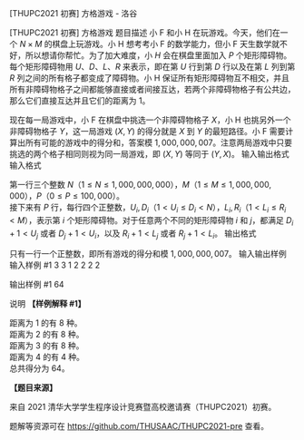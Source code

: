 



[THUPC2021 初赛] 方格游戏 - 洛谷














[THUPC2021 初赛] 方格游戏
题目描述
小 F 和小 H 在玩游戏。今天，他们在一个 $N\times M$ 的棋盘上玩游戏。小 H 想考考小 F 的数学能力，但小 F 天生数学就不好，所以想请你帮忙。为了加大难度，小 $H$ 会在棋盘里面加入 $P$ 个矩形障碍物。每个矩形障碍物用 $U$、$D$、$L$、$R$ 来表示，即在第 $U$ 行到第 $D$ 行以及在第 $L$ 列到第 $R$ 列之间的所有格子都变成了障碍物。小 H 保证所有矩形障碍物互不相交，并且所有非障碍物格子之间都能够直接或者间接互达，若两个非障碍物格子有公共边，那么它们直接互达并且它们的距离为 $1$。

现在每一局游戏中，小 F 在棋盘中挑选一个非障碍物格子 $X$，小 H 也挑另外一个非障碍物格子 $Y$，这一局游戏 $(X,Y)$ 的得分就是 $X$ 到 $Y$ 的最短路径。小 F 需要计算出所有可能的游戏中的得分和，答案模 $1,000,000,007$。注意两局游戏中只要挑选的两个格子相同则视为同一局游戏，即 $(X, Y)$ 等同于 $(Y,X)$。
输入输出格式
输入格式

第一行三个整数 $N$（$1 \le N \le 1,000,000,000$），$M$（$1 \le M \le 1,000,000,000$），$P$（$0 \le P \le 100,000$）。  
接下来有 $P$ 行，每行四个正整数，$U_i, D_i$（$1 < U_i \le D_i < N$），$L_i, R_i$（$1 < L_i \le R_i < M$），表示第 $i$ 个矩形障碍物。对于任意两个不同的矩形障碍物 $i$ 和 $j$，都满足 $D_i + 1 < U_j$ 或者 $D_j + 1 < U_i$，以及 $R_i + 1 < L_j$ 或者 $R_j + 1 < L_i$。
输出格式

只有一行一个正整数，即所有游戏的得分和模 $1,000,000,007$。
输入输出样例
输入样例 #1
3 3 1
2 2 2 2

输出样例 #1
64

说明
**【样例解释 #1】**

距离为 $1$ 的有 $8$ 种。  
距离为 $2$ 的有 $8$ 种。  
距离为 $3$ 的有 $8$ 种。  
距离为 $4$ 的有 $4$ 种。  
总共得分为 $64$。

**【题目来源】**

来自 2021 清华大学学生程序设计竞赛暨高校邀请赛（THUPC2021）初赛。

题解等资源可在 <https://github.com/THUSAAC/THUPC2021-pre> 查看。






